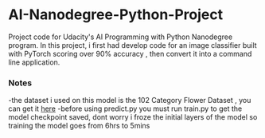 # AI-Nanodegree-Python-Project
Project code for Udacity's AI Programming with Python Nanodegree program. In this project, i  first had develop code for an image classifier built with PyTorch scoring over 90% accuracy , then convert it into a command line application.

### Notes
-the dataset i used on this model is the 102 Category Flower Dataset , you can get it [here](http://www.robots.ox.ac.uk/~vgg/data/flowers/102/index.html) 
-before using predict.py you must run train.py to get the model checkpoint saved, dont worry i froze the initial layers of the model so training the model goes from 6hrs to 5mins 
